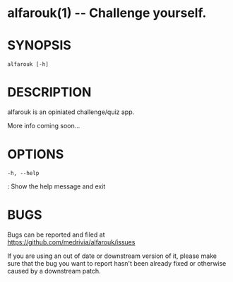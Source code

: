 # alfarouk(1) -- Challenge yourself.

# SYNOPSIS

`alfarouk [-h]`

# DESCRIPTION

alfarouk is an opiniated challenge/quiz app.

More info coming soon...

# OPTIONS

`-h, --help`

: Show the help message and exit

# BUGS

Bugs can be reported and filed at https://github.com/medrivia/alfarouk/issues

If you are using an out of date or downstream version of it, please make sure that the bug you want to report hasn't been already fixed or otherwise caused by a downstream patch.

